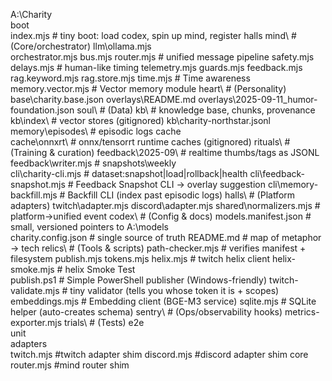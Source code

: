 A:\Charity\
  boot\
    index.mjs                  # tiny boot: load codex, spin up mind, register halls
  mind\                         # (Core/orchestrator)
    llm\ollama.mjs		        
	orchestrator.mjs
    bus.mjs
    router.mjs                  # unified message pipeline
    safety.mjs
    delays.mjs                  # human-like timing
    telemetry.mjs
    guards.mjs
    feedback.mjs
	rag.keyword.mjs
	rag.store.mjs
	time.mjs					# Time awareness
	memory.vector.mjs			# Vector memory module
  heart\                        # (Personality)
    base\charity.base.json
    overlays\README.md
    overlays\2025-09-11_humor-foundation.json
  soul\                         # (Data)
    kb\                         # knowledge base, chunks, provenance
	kb\index\               	# vector stores (gitignored)
    kb\charity-northstar.jsonl  
	memory\episodes\            # episodic logs
    cache\
	cache\onnxrt\           	# onnx/tensorrt runtime caches (gitignored)	
  rituals\                      # (Training & curation)
    feedback\2025-09\           # realtime thumbs/tags as JSONL
    feedback\writer.mjs			# 
	snapshots\weekly\
    cli\charity-cli.mjs         # dataset:snapshot|load|rollback|health
    cli\feedback-snapshot.mjs	# Feedback Snapshot CLI → overlay suggestion
	cli\memory-backfill.mjs		# Backfill CLI (index past episodic logs)
  halls\                        # (Platform adapters)
    twitch\adapter.mjs
    discord\adapter.mjs
    shared\normalizers.mjs      # platform→unified event
  codex\                        # (Config & docs)
    models.manifest.json    	# small, versioned pointers to A:\models\
    charity.config.json         # single source of truth
    README.md                   # map of metaphor → tech
  relics\                       # (Tools & scripts)
    path-checker.mjs        	# verifies manifest + filesystem
    publish.mjs
	tokens.mjs
	helix.mjs					# twitch helix client
	helix-smoke.mjs				# helix Smoke Test	
	publish.ps1					# Simple PowerShell publisher (Windows-friendly)
	twitch-validate.mjs			# tiny validator (tells you whose token it is + scopes)
	embeddings.mjs				# Embedding client (BGE-M3 service)
	sqlite.mjs					# SQLite helper (auto-creates schema)
  sentry\                       # (Ops/observability hooks)
    metrics-exporter.mjs
  trials\                       # (Tests)
    e2e\
    unit\
  adapters\
	twitch.mjs					#twitch adapter shim
	discord.mjs					#discord adapter shim
  core\
	router.mjs					#mind router shim